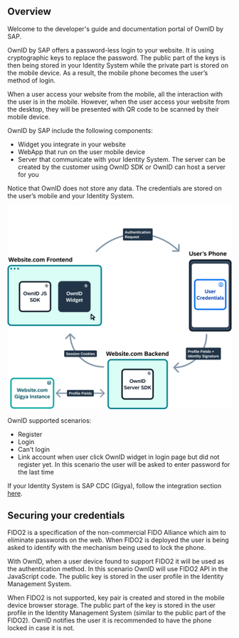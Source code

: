 ## Overview

Welcome to the developer's guide and documentation portal of OwnID by SAP.

OwnID by SAP offers a password-less login to your website. It is using cryptographic keys to replace the password. The public part of the keys is then being stored in your Identity System while the private part is stored on the mobile device. As a result, the mobile phone becomes the user’s method of login.

When a user access your website from the mobile, all the interaction with the user is in the mobile. However, when the user access your website from the desktop, they will be presented with QR code to be scanned by their mobile device.

OwnID by SAP include the following components:
* Widget you integrate in your website
* WebApp that run on the user mobile device
* Server that communicate with your Identity System. The server can be created by the customer using OwnID SDK or OwnID can host a server for you

Notice that OwnID does not store any data. The credentials are stored on the user’s mobile and your Identity System. 

![architecture](_media/ownid-how-it-works.png)

OwnID supported scenarios:
* Register
* Login
* Can't login
* Link account when user click OwnID widget in login page but did not register yet. In this scenario the user will be asked to enter password for the last time

If your Identity System is SAP CDC (Gigya), follow the integration section [here](/gigya.md). 


## Securing your credentials
FIDO2 is a specification of the non-commercial FIDO Alliance which aim to eliminate passwords on the web. When FIDO2 is deployed the user is being asked to identify with the mechanism being used to lock the phone.

With OwnID, when a user device found to support FIDO2 it will be used as the authentication method. In this scenario OwnID will use FIDO2 API in the JavaScript code. The public key is stored in the user profile in the Identity Management System.

When FIDO2 is not supported, key pair is created and stored in the mobile device browser storage. The public part of the key is stored in the user profile in the Identity Management System (similar to the public part of the FIDO2). OwnID notifies the user it is recommended to have the phone locked in case it is not.


